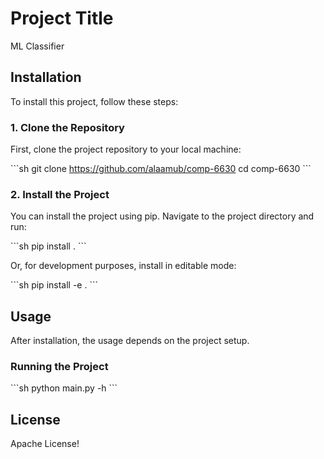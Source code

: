 
# Project Title

ML Classifier 

## Installation

To install this project, follow these steps:

### 1. Clone the Repository

First, clone the project repository to your local machine:

\`\`\`sh
git clone https://github.com/alaamub/comp-6630
cd comp-6630
\`\`\`

### 2. Install the Project

You can install the project using pip. Navigate to the project directory and run:

\`\`\`sh
pip install .
\`\`\`

Or, for development purposes, install in editable mode:

\`\`\`sh
pip install -e .
\`\`\`

## Usage

After installation, the usage depends on the project setup.

### Running the Project

\`\`\`sh
python main.py -h
\`\`\`


## License

Apache License!